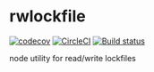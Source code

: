 rwlockfile
==========

[![codecov](https://codecov.io/gh/dickeyxxx/rwlockfile/branch/master/graph/badge.svg)](https://codecov.io/gh/dickeyxxx/rwlockfile)
[![CircleCI](https://circleci.com/gh/jdxcode/rwlockfile.svg?style=svg)](https://circleci.com/gh/jdxcode/rwlockfile)
[![Build status](https://ci.appveyor.com/api/projects/status/2s8cyotehrtap0t2/branch/master?svg=true)](https://ci.appveyor.com/project/Heroku/rwlockfile/branch/master)

node utility for read/write lockfiles
